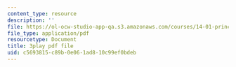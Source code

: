 ```yaml
---
content_type: resource
description: ''
file: https://ol-ocw-studio-app-qa.s3.amazonaws.com/courses/14-01-principles-of-microeconomics-fall-2018/c5693815c89b0e061ad810c99ef0bdeb_6XhkCU8Rw_0.pdf
file_type: application/pdf
resourcetype: Document
title: 3play pdf file
uid: c5693815-c89b-0e06-1ad8-10c99ef0bdeb
---
```

